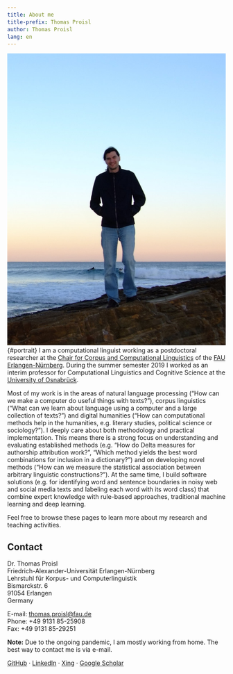 ```yaml
---
title: About me
title-prefix: Thomas Proisl
author: Thomas Proisl
lang: en
---
```


![Thomas Proisl](img/thomas_proisl.jpg){#portrait} I am a
computational linguist working as a postdoctoral researcher at the
[Chair for Corpus and Computational
Linguistics](https://www.linguistik.fau.de) of the [FAU
Erlangen-Nürnberg](https://www.fau.de). During the summer semester
2019 I worked as an interim professor for Computational Linguistics
and Cognitive Science at the [University of
Osnabrück](https://www.uni-osnabrueck.de).

Most of my work is in the areas of natural language processing (“How
can we make a computer do useful things with texts?”), corpus
linguistics (“What can we learn about language using a computer and a
large collection of texts?”) and digital humanities (“How can
computational methods help in the humanities, e.g. literary studies,
political science or sociology?”). I deeply care about both
methodology and practical implementation. This means there is a strong
focus on understanding and evaluating established methods (e.g. “How
do Delta measures for authorship attribution work?”, “Which method
yields the best word combinations for inclusion in a dictionary?”) and
on developing novel methods (“How can we measure the statistical
association between arbitrary linguistic constructions?”). At the same
time, I build software solutions (e.g. for identifying word and
sentence boundaries in noisy web and social media texts and labeling
each word with its word class) that combine expert knowledge with
rule-based approaches, traditional machine learning and deep learning.

Feel free to browse these pages to learn more about my research and
teaching activities.


## Contact ##

<!-- Dr. Thomas Proisl \ -->
<!-- Universität Osnabrück \ -->
<!-- Institut für Kognitionswissenschaft \ -->
<!-- Wachsbleiche 27, Raum 50/122 \ -->
<!-- 49090 Osnabrück \ -->
<!-- Germany -->

<!-- E-mail: [thomas.proisl@uni-osnabrueck.de](mailto:thomas.proisl@uni-osnabrueck.de) \ -->
<!-- Phone: +49 541 969-3532 \ -->
<!-- Fax: +49 541 969-3381 -->

Dr. Thomas Proisl \
Friedrich-Alexander-Universität Erlangen-Nürnberg \
Lehrstuhl für Korpus- und Computerlinguistik \
Bismarckstr. 6 \
91054 Erlangen \
Germany

E-mail: [thomas.proisl@fau.de](mailto:thomas.proisl@fau.de) \
Phone: +49 9131 85-25908 \
Fax: +49 9131 85-29251

**Note:** Due to the ongoing pandemic, I am mostly working from home.
The best way to contact me is via e-mail.

[GitHub](https://github.com/tsproisl) ·
[LinkedIn](https://www.linkedin.com/in/thomas-proisl) ·
[Xing](https://www.xing.com/profile/Thomas_Proisl) ·
[Google Scholar](https://scholar.google.de/citations?user=GOnUOS4AAAAJ)

<!-- ## News ## -->
